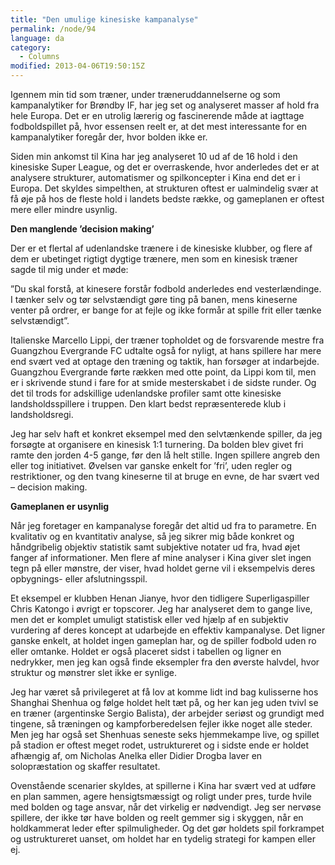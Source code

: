 ```yaml
---
title: "Den umulige kinesiske kampanalyse"
permalink: /node/94
language: da
category:
  - Columns
modified: 2013-04-06T19:50:15Z
---
```


Igennem min tid som træner, under træneruddannelserne og som kampanalytiker for Brøndby IF, har jeg set og analyseret masser af hold fra hele Europa. Det er en utrolig lærerig og fascinerende måde at iagttage fodboldspillet på, hvor essensen reelt er, at det mest interessante for en kampanalytiker foregår der, hvor bolden ikke er.



Siden min ankomst til Kina har jeg analyseret 10 ud af de 16 hold i den kinesiske Super League, og det er overraskende, hvor anderledes det er at analysere strukturer, automatismer og spilkoncepter i Kina end det er i Europa. Det skyldes simpelthen, at strukturen oftest er ualmindelig svær at få øje på hos de fleste hold i landets bedste række, og gameplanen er oftest mere eller mindre usynlig.



**Den manglende ’decision making’**



Der er et flertal af udenlandske trænere i de kinesiske klubber, og flere af dem er ubetinget rigtigt dygtige trænere, men som en kinesisk træner sagde til mig under et møde:

”Du skal forstå, at kinesere forstår fodbold anderledes end vesterlændinge. I tænker selv og tør selvstændigt gøre ting på banen, mens kineserne venter på ordrer, er bange for at fejle og ikke formår at spille frit eller tænke selvstændigt”.

Italienske Marcello Lippi, der træner topholdet og de forsvarende mestre fra Guangzhou Evergrande FC udtalte også for nyligt, at hans spillere har mere end svært ved at optage den træning og taktik, han forsøger at indarbejde. Guangzhou Evergrande førte rækken med otte point, da Lippi kom til, men er i skrivende stund i fare for at smide mesterskabet i de sidste runder. Og det til trods for adskillige udenlandske profiler samt otte kinesiske landsholdsspillere i truppen. Den klart bedst repræsenterede klub i landsholdsregi.



Jeg har selv haft et konkret eksempel med den selvtænkende spiller, da jeg forsøgte at organisere en kinesisk 1:1 turnering. Da bolden blev givet fri ramte den jorden 4-5 gange, før den lå helt stille. Ingen spillere angreb den eller tog initiativet. Øvelsen var ganske enkelt for ’fri’, uden regler og restriktioner, og den tvang kineserne til at bruge en evne, de har svært ved – decision making.



**Gameplanen er usynlig**



Når jeg foretager en kampanalyse foregår det altid ud fra to parametre. En kvalitativ og en kvantitativ analyse, så jeg sikrer mig både konkret og håndgribelig objektiv statistik samt subjektive notater ud fra, hvad øjet fanger af informationer. Men flere af mine analyser i Kina giver slet ingen tegn på eller mønstre, der viser, hvad holdet gerne vil i eksempelvis deres opbygnings- eller afslutningsspil.



Et eksempel er klubben Henan Jianye, hvor den tidligere Superligaspiller Chris Katongo i øvrigt er topscorer. Jeg har analyseret dem to gange live, men det er komplet umuligt statistisk eller ved hjælp af en subjektiv vurdering af deres koncept at udarbejde en effektiv kampanalyse. Det ligner ganske enkelt, at holdet ingen gameplan har, og de spiller fodbold uden ro eller omtanke. Holdet er også placeret sidst i tabellen og ligner en nedrykker, men jeg kan også finde eksempler fra den øverste halvdel, hvor struktur og mønstrer slet ikke er synlige.



Jeg har været så privilegeret at få lov at komme lidt ind bag kulisserne hos Shanghai Shenhua og følge holdet helt tæt på, og her kan jeg uden tvivl se en træner (argentinske Sergio Balista), der arbejder seriøst og grundigt med tingene, så træningen og kampforberedelsen fejler ikke noget alle steder. Men jeg har også set Shenhuas seneste seks hjemmekampe live, og spillet på stadion er oftest meget rodet, ustruktureret og i sidste ende er holdet afhængig af, om Nicholas Anelka eller Didier Drogba laver en solopræstation og skaffer resultatet.



Ovenstående scenarier skyldes, at spillerne i Kina har svært ved at udføre en plan sammen, agere hensigtsmæssigt og roligt under pres, turde hvile med bolden og tage ansvar, når det virkelig er nødvendigt. Jeg ser nervøse spillere, der ikke tør have bolden og reelt gemmer sig i skyggen, når en holdkammerat leder efter spilmuligheder. Og det gør holdets spil forkrampet og ustruktureret uanset, om holdet har en tydelig strategi for kampen eller ej.
